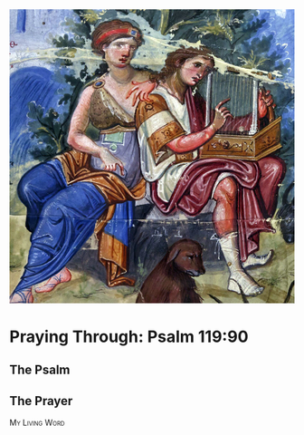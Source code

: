 <img class="intro-right" src="art-paris-psalter.jpg">

<style>
  li {list-style-type: none;}
  p + ul {
    margin-top: -18px;
}
</style>

# Praying Through: Psalm 119:90

## The Psalm

## The Prayer

<div style="font-variant: small-caps;">
My Living Word
</div>
